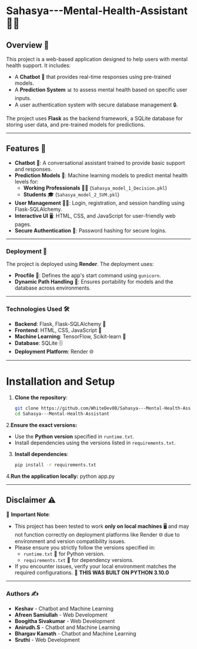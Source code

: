 # Sahasya---Mental-Health-Assistant 🧠💬

## Overview 🌟

This project is a web-based application designed to help users with mental health support. It includes:
- A **Chatbot** 🤖 that provides real-time responses using pre-trained models.
- A **Prediction System** 📊 to assess mental health based on specific user inputs.
- A user authentication system with secure database management 🔒.

The project uses **Flask** as the backend framework, a SQLite database for storing user data, and pre-trained models for predictions.

---

## Features 🚀

- **Chatbot** 🤖: A conversational assistant trained to provide basic support and responses.
- **Prediction Models** 🔮: Machine learning models to predict mental health levels for:
  - **Working Professionals** 👨‍💻 (`Sahasya_model_1_Decision.pkl`)
  - **Students** 🎓 (`Sahasya_model_2_SVM.pkl`)
- **User Management** 🧑‍💼: Login, registration, and session handling using Flask-SQLAlchemy.
- **Interactive UI** 🖥️: HTML, CSS, and JavaScript for user-friendly web pages.
- **Secure Authentication** 🔐: Password hashing for secure logins.

---

### Deployment 🚢
The project is deployed using **Render**. The deployment uses:
- **Procfile** 📝: Defines the app's start command using `gunicorn`.
- **Dynamic Path Handling** 📂: Ensures portability for models and the database across environments.

---

### Technologies Used 🛠️
- **Backend**: Flask, Flask-SQLAlchemy 🐍
- **Frontend**: HTML, CSS, JavaScript 🎨
- **Machine Learning**: TensorFlow, Scikit-learn 🤖
- **Database**: SQLite 🗄️
- **Deployment Platform**: Render 🌐

---
# Installation and Setup

1. **Clone the repository**:
   ```bash
   git clone https://github.com/WhiteDev08/Sahasya---Mental-Health-Assistant.git
   cd Sahasya---Mental-Health-Assistant

2.**Ensure the exact versions:**
- Use the **Python version** specified in `runtime.txt`.
- Install dependencies using the versions listed in `requirements.txt`.

3. **Install dependencies**:
   ```bash
   pip install -r requirements.txt

4.**Run the application locally:**
  python app.py

---
## Disclaimer ⚠️

🚨 **Important Note**:
- This project has been tested to work **only on local machines** 🖥️ and may not function correctly on deployment platforms like Render 🌐 due to environment and version compatibility issues.
- Please ensure you strictly follow the versions specified in:
  - `runtime.txt` 📜 for Python version.
  - `requirements.txt` 📂 for dependency versions.
- If you encounter issues, verify your local environment matches the required configurations. 🔧
**THIS WAS BUILT ON PYTHON 3.10.0**
---
### Authors ✍️
- **Keshav** - Chatbot and Machine Learning  
- **Afreen Samiullah** - Web Development  
- **Boogitha Sivakumar** - Web Development  
- **Anirudh.S** - Chatbot and Machine Learning  
- **Bhargav Kamath** - Chatbot and Machine Learning  
- **Sruthi** - Web Development 



